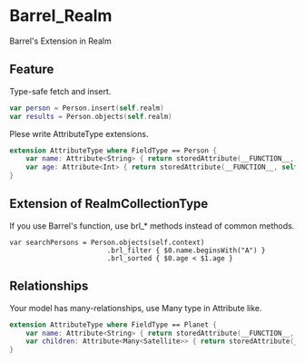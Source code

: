 Barrel_Realm
=================

Barrel's Extension in Realm

## Feature
Type-safe fetch and insert.
```swift
var person = Person.insert(self.realm)
var results = Person.objects(self.realm)
```

Plese write AttributeType extensions.
```swift
extension AttributeType where FieldType == Person {
    var name: Attribute<String> { return storedAttribute(__FUNCTION__, self) }
    var age: Attribute<Int> { return storedAttribute(__FUNCTION__, self) }
}
```

## Extension of RealmCollectionType

If you use Barrel's function, use brl_* methods instead of common methods.
```swfit
var searchPersons = Person.objects(self.context)
                        .brl_filter { $0.name.beginsWith("A") }
                        .brl_sorted { $0.age < $1.age }
```

## Relationships
Your model has many-relationships, use Many type in Attribute like.
```swift
extension AttributeType where FieldType == Planet {
    var name: Attribute<String> { return storedAttribute(__FUNCTION__, self) }
    var children: Attribute<Many<Satellite>> { return storedAttribute(__FUNCTION__, self) }
}

